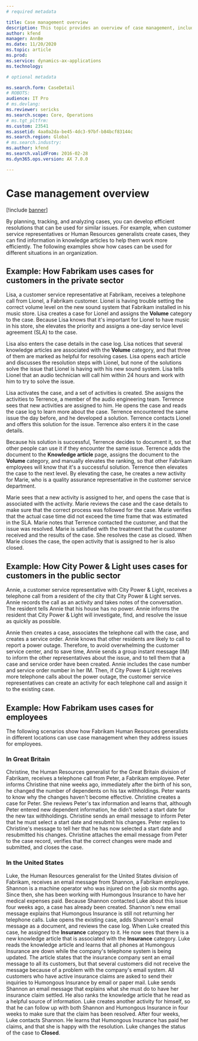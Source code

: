 ```yaml
---
# required metadata

title: Case management overview
description: This topic provides an overview of case management, including planning, tracking, and analyzing, in Microsoft Dynamics AX. 
author: kfend
manager: AnnBe
ms.date: 11/20/2020
ms.topic: article
ms.prod: 
ms.service: dynamics-ax-applications
ms.technology: 

# optional metadata

ms.search.form: CaseDetail
# ROBOTS: 
audience: IT Pro
# ms.devlang: 
ms.reviewer: sericks
ms.search.scope: Core, Operations
# ms.tgt_pltfrm: 
ms.custom: 23541
ms.assetid: 4aa0a2da-be45-4dc3-97bf-b84bcf83144c
ms.search.region: Global
# ms.search.industry: 
ms.author: kfend
ms.search.validFrom: 2016-02-28
ms.dyn365.ops.version: AX 7.0.0

---
```


# Case management overview

[!include [banner](../includes/banner.md)]

By planning, tracking, and analyzing cases, you can develop efficient resolutions that can be used for similar issues. For example, when customer service representatives or Human Resources generalists create cases, they can find information in knowledge articles to help them work more efficiently. The following examples show how cases can be used for different situations in an organization.

## Example: How Fabrikam uses cases for customers in the private sector

Lisa, a customer service representative at Fabrikam, receives a telephone call from Lionel, a Fabrikam customer. Lionel is having trouble setting the correct volume level on the new sound system that Fabrikam installed in his music store. Lisa creates a case for Lionel and assigns the **Volume** category to the case. Because Lisa knows that it's important for Lionel to have music in his store, she elevates the priority and assigns a one-day service level agreement (SLA) to the case. 

Lisa also enters the case details in the case log. Lisa notices that several knowledge articles are associated with the **Volume** category, and that three of them are marked as helpful for resolving cases. Lisa opens each article and discusses the resolution steps with Lionel, but none of the solutions solve the issue that Lionel is having with his new sound system. Lisa tells Lionel that an audio technician will call him within 24 hours and work with him to try to solve the issue. 

Lisa activates the case, and a set of activities is created. She assigns the activities to Terrence, a member of the audio engineering team. Terrence sees that new activities are assigned to him. He opens the case and reads the case log to learn more about the case. Terrence encountered the same issue the day before, and he developed a solution. Terrence contacts Lionel and offers this solution for the issue. Terrence also enters it in the case details. 

Because his solution is successful, Terrence decides to document it, so that other people can use it if they encounter the same issue. Terrence adds the document to the **Knowledge article** page, assigns the document to the **Volume** category, and manually elevates the ranking, so that other Fabrikam employees will know that it's a successful solution. Terrence then elevates the case to the next level. By elevating the case, he creates a new activity for Marie, who is a quality assurance representative in the customer service department. 

Marie sees that a new activity is assigned to her, and opens the case that is associated with the activity. Marie reviews the case and the case details to make sure that the correct process was followed for the case. Marie verifies that the actual case time did not exceed the time frame that was estimated in the SLA. Marie notes that Terrence contacted the customer, and that the issue was resolved. Marie is satisfied with the treatment that the customer received and the results of the case. She resolves the case as closed. When Marie closes the case, the open activity that is assigned to her is also closed.

## Example: How City Power & Light uses cases for customers in the public sector

Annie, a customer service representative with City Power & Light, receives a telephone call from a resident of the city that City Power & Light serves. Annie records the call as an activity and takes notes of the conversation. The resident tells Annie that his house has no power. Annie informs the resident that City Power & Light will investigate, find, and resolve the issue as quickly as possible. 

Annie then creates a case, associates the telephone call with the case, and creates a service order. Annie knows that other residents are likely to call to report a power outage. Therefore, to avoid overwhelming the customer service center, and to save time, Annie sends a group instant message (IM) to inform the other representatives about the issue, and to tell them that a case and service order have been created. Annie includes the case number and service order number in her IM. Then, if City Power & Light receives more telephone calls about the power outage, the customer service representatives can create an activity for each telephone call and assign it to the existing case.

## Example: How Fabrikam uses cases for employees

The following scenarios show how Fabrikam Human Resources generalists in different locations can use case management when they address issues for employees.

### In Great Britain

Christine, the Human Resources generalist for the Great Britain division of Fabrikam, receives a telephone call from Peter, a Fabrikam employee. Peter informs Christine that nine weeks ago, immediately after the birth of his son, he changed the number of dependents on his tax withholdings. Peter wants to know why the changes haven't become effective. Christine creates a case for Peter. She reviews Peter's tax information and learns that, although Peter entered new dependent information, he didn't select a start date for the new tax withholdings. Christine sends an email message to inform Peter that he must select a start date and resubmit his changes. Peter replies to Christine's message to tell her that he has now selected a start date and resubmitted his changes. Christine attaches the email message from Peter to the case record, verifies that the correct changes were made and submitted, and closes the case.

### In the United States

Luke, the Human Resources generalist for the United States division of Fabrikam, receives an email message from Shannon, a Fabrikam employee. Shannon is a machine operator who was injured on the job six months ago. Since then, she has been working with Humongous Insurance to have her medical expenses paid. Because Shannon contacted Luke about this issue four weeks ago, a case has already been created. Shannon's new email message explains that Humongous Insurance is still not returning her telephone calls. Luke opens the existing case, adds Shannon's email message as a document, and reviews the case log. When Luke created this case, he assigned the **Insurance** category to it. He now sees that there is a new knowledge article that is associated with the **Insurance** category. Luke reads the knowledge article and learns that all phones at Humongous Insurance are down while the company's telephone system is being updated. The article states that the insurance company sent an email message to all its customers, but that several customers did not receive the message because of a problem with the company's email system. All customers who have active insurance claims are asked to send their inquiries to Humongous Insurance by email or paper mail. Luke sends Shannon an email message that explains what she must do to have her insurance claim settled. He also ranks the knowledge article that he read as a helpful source of information. Luke creates another activity for himself, so that he can follow up with both Shannon and Humongous Insurance in four weeks to make sure that the claim has been resolved. After four weeks, Luke contacts Shannon. He learns that Humongous Insurance has paid her claims, and that she is happy with the resolution. Luke changes the status of the case to **Closed**.
